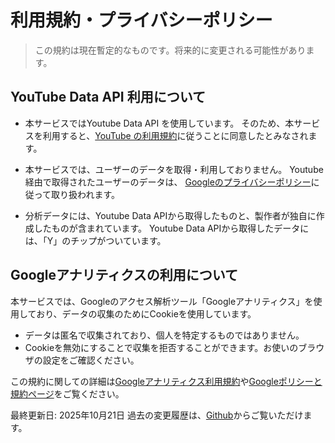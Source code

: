 # 利用規約・プライバシーポリシー

> この規約は現在暫定的なものです。将来的に変更される可能性があります。

## YouTube Data API 利用について
- 本サービスではYoutube Data API を使用しています。
そのため、本サービスを利用すると、[YouTube の利用規約](https://www.youtube.com/t/terms)に従うことに同意したとみなされます。
- 本サービスでは、ユーザーのデータを取得・利用しておりません。
Youtube経由で取得されたユーザーのデータは、 [Googleのプライバシーポリシー](https://www.google.com/policies/privacy)に従って取り扱われます。

- 分析データには、Youtube Data APIから取得したものと、製作者が独自に作成したものが含まれています。
Youtube Data APIから取得したデータには、「Y」のチップがついています。

## Googleアナリティクスの利用について
本サービスでは、Googleのアクセス解析ツール「Googleアナリティクス」を使用しており、データの収集のためにCookieを使用しています。

- データは匿名で収集されており、個人を特定するものではありません。
- Cookieを無効にすることで収集を拒否することができます。お使いのブラウザの設定をご確認ください。

この規約に関しての詳細は[Googleアナリティクス利用規約](https://marketingplatform.google.com/about/analytics/terms/jp/)や[Googleポリシーと規約ページ](https://policies.google.com/technologies/ads?hl=ja)をご覧ください。


最終更新日: 2025年10月21日
過去の変更履歴は、[Github](https://github.com/takechi-scratch/songs_introduction_www/blob/main/public/docsFiles/terms.md)からご覧いただけます。
